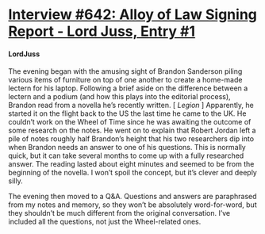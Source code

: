 # [Interview #642: Alloy of Law Signing Report - Lord Juss, Entry #1](https://www.theoryland.com/intvmain.php?i=642#1)

#### LordJuss

The evening began with the amusing sight of Brandon Sanderson piling various items of furniture on top of one another to create a home-made lectern for his laptop. Following a brief aside on the difference between a lectern and a podium (and how this plays into the editorial process), Brandon read from a novella he’s recently written. [
*Legion*
] Apparently, he started it on the flight back to the US the last time he came to the UK. He couldn’t work on the Wheel of Time since he was awaiting the outcome of some research on the notes. He went on to explain that Robert Jordan left a pile of notes roughly half Brandon’s height that his two researchers dip into when Brandon needs an answer to one of his questions. This is normally quick, but it can take several months to come up with a fully researched answer. The reading lasted about eight minutes and seemed to be from the beginning of the novella. I won’t spoil the concept, but it’s clever and deeply silly.

The evening then moved to a Q&A. Questions and answers are paraphrased from my notes and memory, so they won’t be absolutely word-for-word, but they shouldn’t be much different from the original conversation. I’ve included all the questions, not just the Wheel-related ones.

